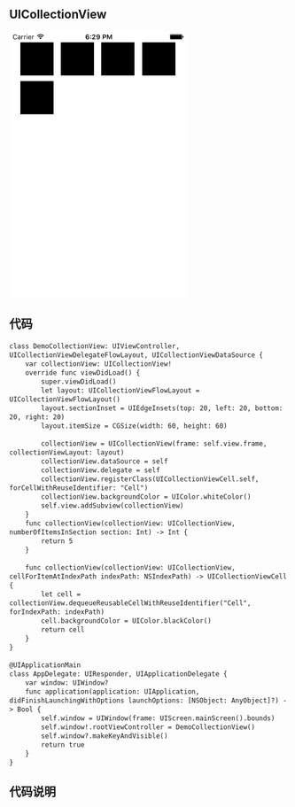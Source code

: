 ## UICollectionView

![CollectionView](CollectionView.png)

## 代码
    class DemoCollectionView: UIViewController, UICollectionViewDelegateFlowLayout, UICollectionViewDataSource {
        var collectionView: UICollectionView!
        override func viewDidLoad() {
            super.viewDidLoad()
            let layout: UICollectionViewFlowLayout = UICollectionViewFlowLayout()
            layout.sectionInset = UIEdgeInsets(top: 20, left: 20, bottom: 20, right: 20)
            layout.itemSize = CGSize(width: 60, height: 60)
            
            collectionView = UICollectionView(frame: self.view.frame, collectionViewLayout: layout)
            collectionView.dataSource = self
            collectionView.delegate = self
            collectionView.registerClass(UICollectionViewCell.self, forCellWithReuseIdentifier: "Cell")
            collectionView.backgroundColor = UIColor.whiteColor()
            self.view.addSubview(collectionView)
        }
        func collectionView(collectionView: UICollectionView, numberOfItemsInSection section: Int) -> Int {
            return 5
        }
        
        func collectionView(collectionView: UICollectionView, cellForItemAtIndexPath indexPath: NSIndexPath) -> UICollectionViewCell {
            let cell = collectionView.dequeueReusableCellWithReuseIdentifier("Cell", forIndexPath: indexPath)
            cell.backgroundColor = UIColor.blackColor()
            return cell
        }
    }

    @UIApplicationMain
    class AppDelegate: UIResponder, UIApplicationDelegate {
        var window: UIWindow?
        func application(application: UIApplication, didFinishLaunchingWithOptions launchOptions: [NSObject: AnyObject]?) -> Bool {
            self.window = UIWindow(frame: UIScreen.mainScreen().bounds)
            self.window!.rootViewController = DemoCollectionView()
            self.window?.makeKeyAndVisible()
            return true
        }
    }
## 代码说明

